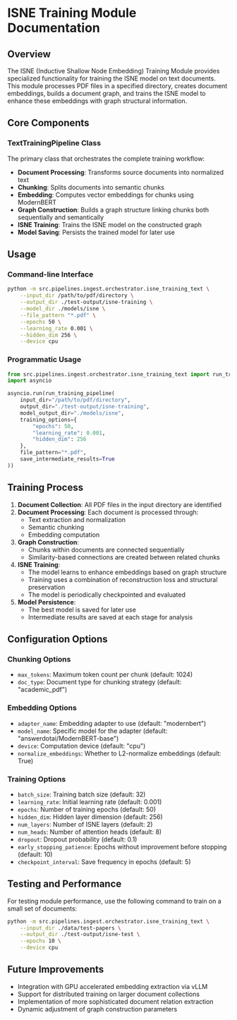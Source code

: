 # ISNE Training Module Documentation

## Overview

The ISNE (Inductive Shallow Node Embedding) Training Module provides specialized functionality for training the ISNE model on text documents. This module processes PDF files in a specified directory, creates document embeddings, builds a document graph, and trains the ISNE model to enhance these embeddings with graph structural information.

## Core Components

### TextTrainingPipeline Class

The primary class that orchestrates the complete training workflow:

- **Document Processing**: Transforms source documents into normalized text
- **Chunking**: Splits documents into semantic chunks
- **Embedding**: Computes vector embeddings for chunks using ModernBERT
- **Graph Construction**: Builds a graph structure linking chunks both sequentially and semantically
- **ISNE Training**: Trains the ISNE model on the constructed graph
- **Model Saving**: Persists the trained model for later use

## Usage

### Command-line Interface

```bash
python -m src.pipelines.ingest.orchestrator.isne_training_text \
    --input_dir /path/to/pdf/directory \
    --output_dir ./test-output/isne-training \
    --model_dir ./models/isne \
    --file_pattern "*.pdf" \
    --epochs 50 \
    --learning_rate 0.001 \
    --hidden_dim 256 \
    --device cpu
```

### Programmatic Usage

```python
from src.pipelines.ingest.orchestrator.isne_training_text import run_training_pipeline
import asyncio

asyncio.run(run_training_pipeline(
    input_dir="/path/to/pdf/directory",
    output_dir="./test-output/isne-training",
    model_output_dir="./models/isne",
    training_options={
        "epochs": 50,
        "learning_rate": 0.001,
        "hidden_dim": 256
    },
    file_pattern="*.pdf",
    save_intermediate_results=True
))
```

## Training Process

1. **Document Collection**: All PDF files in the input directory are identified
2. **Document Processing**: Each document is processed through:
   - Text extraction and normalization
   - Semantic chunking
   - Embedding computation
3. **Graph Construction**:
   - Chunks within documents are connected sequentially
   - Similarity-based connections are created between related chunks
4. **ISNE Training**:
   - The model learns to enhance embeddings based on graph structure
   - Training uses a combination of reconstruction loss and structural preservation
   - The model is periodically checkpointed and evaluated
5. **Model Persistence**:
   - The best model is saved for later use
   - Intermediate results are saved at each stage for analysis

## Configuration Options

### Chunking Options
- `max_tokens`: Maximum token count per chunk (default: 1024)
- `doc_type`: Document type for chunking strategy (default: "academic_pdf")

### Embedding Options
- `adapter_name`: Embedding adapter to use (default: "modernbert")
- `model_name`: Specific model for the adapter (default: "answerdotai/ModernBERT-base")
- `device`: Computation device (default: "cpu")
- `normalize_embeddings`: Whether to L2-normalize embeddings (default: True)

### Training Options
- `batch_size`: Training batch size (default: 32)
- `learning_rate`: Initial learning rate (default: 0.001)
- `epochs`: Number of training epochs (default: 50)
- `hidden_dim`: Hidden layer dimension (default: 256)
- `num_layers`: Number of ISNE layers (default: 2)
- `num_heads`: Number of attention heads (default: 8)
- `dropout`: Dropout probability (default: 0.1)
- `early_stopping_patience`: Epochs without improvement before stopping (default: 10)
- `checkpoint_interval`: Save frequency in epochs (default: 5)

## Testing and Performance

For testing module performance, use the following command to train on a small set of documents:

```bash
python -m src.pipelines.ingest.orchestrator.isne_training_text \
    --input_dir ./data/test-papers \
    --output_dir ./test-output/isne-test \
    --epochs 10 \
    --device cpu
```

## Future Improvements

- Integration with GPU accelerated embedding extraction via vLLM
- Support for distributed training on larger document collections
- Implementation of more sophisticated document relation extraction
- Dynamic adjustment of graph construction parameters

